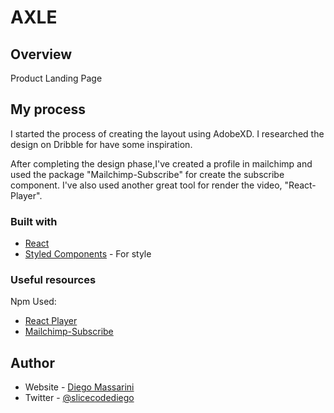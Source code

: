 # AXLE

## Overview
Product Landing Page

## My process

I started the process of creating the layout using AdobeXD.
I researched the design on Dribble for have some inspiration.

After completing the design phase,I've created a profile in mailchimp and used the package "Mailchimp-Subscribe" for create the subscribe component.
I've also used another great tool for render the video, "React-Player".


### Built with

- [React](https://reactjs.org/) 
- [Styled Components](https://styled-components.com/) - For style

### Useful resources

Npm Used:

- [React Player](https://www.npmjs.com/package/react-player)
- [Mailchimp-Subscribe](https://www.npmjs.com/package/react-mailchimp-subscribe)


## Author

- Website - [Diego Massarini](https://diego-slicecode.dev/)
- Twitter - [@slicecodediego](https://twitter.com/slicecodediego)
